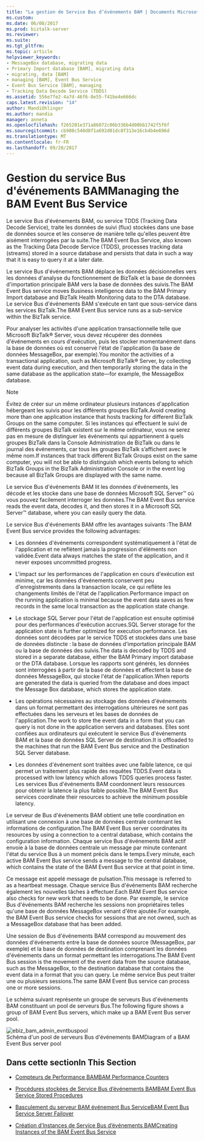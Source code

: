 ```yaml
---
title: "La gestion de Service Bus d’événements BAM | Documents Microsoft"
ms.custom: 
ms.date: 06/08/2017
ms.prod: biztalk-server
ms.reviewer: 
ms.suite: 
ms.tgt_pltfrm: 
ms.topic: article
helpviewer_keywords:
- MessageBox database, migrating data
- Primary Import database [BAM], migrating data
- migrating, data [BAM]
- managing [BAM], Event Bus Service
- Event Bus Service [BAM], managing
- Tracking Data Decode Service (TDDS)
ms.assetid: 556e7fe2-4a7d-46f6-8e55-f41be4e666dc
caps.latest.revision: "14"
author: MandiOhlinger
ms.author: mandia
manager: anneta
ms.openlocfilehash: f265201e371a86072c06b336b4d00bb1742f5f6f
ms.sourcegitcommit: cb908c540d8f1a692d01dc8f313e16cb4b4e696d
ms.translationtype: MT
ms.contentlocale: fr-FR
ms.lasthandoff: 09/20/2017
---
```

# <a name="managing-the-bam-event-bus-service"></a><span data-ttu-id="6924a-102">Gestion du service Bus d'événements BAM</span><span class="sxs-lookup"><span data-stu-id="6924a-102">Managing the BAM Event Bus Service</span></span>
<span data-ttu-id="6924a-103">Le service Bus d'événements BAM, ou service TDDS (Tracking Data Decode Service), traite les données de suivi (flux) stockées dans une base de données source et les conserve de manière telle qu'elles peuvent être aisément interrogées par la suite.</span><span class="sxs-lookup"><span data-stu-id="6924a-103">The BAM Event Bus Service, also known as the Tracking Data Decode Service (TDDS), processes tracking data (streams) stored in a source database and persists that data in such a way that it is easy to query it at a later date.</span></span>  
  
 <span data-ttu-id="6924a-104">Le service Bus d'événements BAM déplace les données décisionnelles vers les données d'analyse du fonctionnement de BizTalk et la base de données d'importation principale BAM vers la base de données des suivis.</span><span class="sxs-lookup"><span data-stu-id="6924a-104">The BAM Event Bus service moves Business intelligence data to the BAM Primary Import database and BizTalk Health Monitoring data to the DTA database.</span></span> <span data-ttu-id="6924a-105">Le service Bus d'événements BAM s'exécute en tant que sous-service dans les services BizTalk.</span><span class="sxs-lookup"><span data-stu-id="6924a-105">The BAM Event Bus service runs as a sub-service within the BizTalk service.</span></span>  
  
 <span data-ttu-id="6924a-106">Pour analyser les activités d'une application transactionnelle telle que Microsoft BizTalk® Server, vous devez récupérer des données d'événements en cours d'exécution, puis les stocker momentanément dans la base de données où est conservé l'état de l'application (la base de données MessageBox, par exemple).</span><span class="sxs-lookup"><span data-stu-id="6924a-106">You monitor the activities of a transactional application, such as Microsoft BizTalk® Server, by collecting event data during execution, and then temporarily storing the data in the same database as the application state—for example, the MessageBox database.</span></span>  
  
> [!NOTE]
>  <span data-ttu-id="6924a-107">Évitez de créer sur un même ordinateur plusieurs instances d'application hébergeant les suivis pour les différents groupes BizTalk.</span><span class="sxs-lookup"><span data-stu-id="6924a-107">Avoid creating more than one application instance that hosts tracking for different BizTalk Groups on the same computer.</span></span> <span data-ttu-id="6924a-108">Si les instances qui effectuent le suivi de différents groupes BizTalk existent sur le même ordinateur, vous ne serez pas en mesure de distinguer les événements qui appartiennent à quels groupes BizTalk dans la Console Administration de BizTalk ou dans le journal des événements, car tous les groupes BizTalk s’affichent avec le même nom.</span><span class="sxs-lookup"><span data-stu-id="6924a-108">If instances that track different BizTalk Groups exist on the same computer, you will not be able to distinguish which events belong to which BizTalk Groups in the BizTalk Administration Console or in the event log because all BizTalk Groups are displayed with the same name.</span></span>  
  
 <span data-ttu-id="6924a-109">Le service Bus d'événements BAM lit les données d'événements, les décode et les stocke dans une base de données Microsoft SQL Server™ où vous pouvez facilement interroger les données.</span><span class="sxs-lookup"><span data-stu-id="6924a-109">The BAM Event Bus service reads the event data, decodes it, and then stores it in a Microsoft SQL Server™ database, where you can easily query the data.</span></span>  
  
 <span data-ttu-id="6924a-110">Le service Bus d'événements BAM offre les avantages suivants :</span><span class="sxs-lookup"><span data-stu-id="6924a-110">The BAM Event Bus service provides the following advantages:</span></span>  
  
-   <span data-ttu-id="6924a-111">Les données d'événements correspondent systématiquement à l'état de l'application et ne reflètent jamais la progression d'éléments non validée.</span><span class="sxs-lookup"><span data-stu-id="6924a-111">Event data always matches the state of the application, and it never exposes uncommitted progress.</span></span>  
  
-   <span data-ttu-id="6924a-112">L'impact sur les performances de l'application en cours d'exécution est minime, car les données d'événements conservent peu d'enregistrements dans la transaction locale, ce qui reflète les changements limités de l'état de l'application.</span><span class="sxs-lookup"><span data-stu-id="6924a-112">Performance impact on the running application is minimal because the event data saves as few records in the same local transaction as the application state change.</span></span>  
  
-   <span data-ttu-id="6924a-113">Le stockage SQL Server pour l'état de l'application est ensuite optimisé pour des performances d'exécution accrues.</span><span class="sxs-lookup"><span data-stu-id="6924a-113">SQL Server storage for the application state is further optimized for execution performance.</span></span> <span data-ttu-id="6924a-114">Les données sont décodées par le service TDDS et stockées dans une base de données distincte : la base de données d'importation principale BAM ou la base de données des suivis.</span><span class="sxs-lookup"><span data-stu-id="6924a-114">The data is decoded by TDDS and stored in a separate database, either the BAM Primary import database or the DTA database.</span></span> <span data-ttu-id="6924a-115">Lorsque les rapports sont générés, les données sont interrogées à partir de la base de données et affectent la base de données MessageBox, qui stocke l'état de l'application.</span><span class="sxs-lookup"><span data-stu-id="6924a-115">When reports are generated the data is queried from the database and does impact the Message Box database, which stores the application state.</span></span>  
  
-   <span data-ttu-id="6924a-116">Les opérations nécessaires au stockage des données d'événements dans un format permettant des interrogations ultérieures ne sont pas effectuées dans les serveurs et les bases de données de l'application.</span><span class="sxs-lookup"><span data-stu-id="6924a-116">The work to store the event data in a form that you can query is not done in the application servers and databases.</span></span> <span data-ttu-id="6924a-117">Elles sont confiées aux ordinateurs qui exécutent le service Bus d'événements BAM et la base de données SQL Server de destination.</span><span class="sxs-lookup"><span data-stu-id="6924a-117">It is offloaded to the machines that run the BAM Event Bus service and the Destination SQL Server database.</span></span>  
  
-   <span data-ttu-id="6924a-118">Les données d'événement sont traitées avec une faible latence, ce qui permet un traitement plus rapide des requêtes TDDS.</span><span class="sxs-lookup"><span data-stu-id="6924a-118">Event data is processed with low latency which allows TDDS queries process faster.</span></span> <span data-ttu-id="6924a-119">Les services Bus d'événements BAM coordonnent leurs ressources pour obtenir la latence la plus faible possible.</span><span class="sxs-lookup"><span data-stu-id="6924a-119">The BAM Event Bus services coordinate their resources to achieve the minimum possible latency.</span></span>  
  
 <span data-ttu-id="6924a-120">Le serveur de Bus d'événements BAM obtient une telle coordination en utilisant une connexion à une base de données centrale contenant les informations de configuration.</span><span class="sxs-lookup"><span data-stu-id="6924a-120">The BAM Event Bus server coordinates its resources by using a connection to a central database, which contains the configuration information.</span></span> <span data-ttu-id="6924a-121">Chaque service Bus d'événements BAM actif envoie à la base de données centrale un message par minute contenant l'état du service Bus à un moment précis dans le temps.</span><span class="sxs-lookup"><span data-stu-id="6924a-121">Every minute, each active BAM Event Bus service sends a message to the central database, which contains the state of the BAM Event Bus service at that point in time.</span></span>  
  
 <span data-ttu-id="6924a-122">Ce message est appelé message de pulsation.</span><span class="sxs-lookup"><span data-stu-id="6924a-122">This message is referred to as a heartbeat message.</span></span> <span data-ttu-id="6924a-123">Chaque service Bus d'événements BAM recherche également les nouvelles tâches à effectuer.</span><span class="sxs-lookup"><span data-stu-id="6924a-123">Each BAM Event Bus service also checks for new work that needs to be done.</span></span> <span data-ttu-id="6924a-124">Par exemple, le service Bus d'événements BAM recherche les sessions non propriétaires telles qu'une base de données MessageBox venant d'être ajoutée.</span><span class="sxs-lookup"><span data-stu-id="6924a-124">For example, the BAM Event Bus service checks for sessions that are not owned, such as a MessageBox database that has been added.</span></span>  
  
 <span data-ttu-id="6924a-125">Une session de Bus d'événements BAM correspond au mouvement des données d'événements entre la base de données source (MessageBox, par exemple) et la base de données de destination comprenant les données d'événements dans un format permettant les interrogations.</span><span class="sxs-lookup"><span data-stu-id="6924a-125">The BAM Event Bus session is the movement of the event data from the source database, such as the MessageBox, to the destination database that contains the event data in a format that you can query.</span></span> <span data-ttu-id="6924a-126">Le même service Bus peut traiter une ou plusieurs sessions.</span><span class="sxs-lookup"><span data-stu-id="6924a-126">The same BAM Event Bus service can process one or more sessions.</span></span>  
  
 <span data-ttu-id="6924a-127">Le schéma suivant représente un groupe de serveurs Bus d'événements BAM constituant un pool de serveurs Bus.</span><span class="sxs-lookup"><span data-stu-id="6924a-127">The following figure shows a group of BAM Event Bus servers, which make up a BAM Event Bus server pool.</span></span>  
  
 ![](../core/media/ebiz-bam-admin-evntbuspool.gif "ebiz_bam_admin_evntbuspool")  
<span data-ttu-id="6924a-128">Schéma d'un pool de serveurs Bus d'événements BAM</span><span class="sxs-lookup"><span data-stu-id="6924a-128">Diagram of a BAM Event Bus server pool</span></span>  
  
## <a name="in-this-section"></a><span data-ttu-id="6924a-129">Dans cette section</span><span class="sxs-lookup"><span data-stu-id="6924a-129">In This Section</span></span>  
  
-   [<span data-ttu-id="6924a-130">Compteurs de Performance BAM</span><span class="sxs-lookup"><span data-stu-id="6924a-130">BAM Performance Counters</span></span>](../core/bam-performance-counters.md)  
  
-   [<span data-ttu-id="6924a-131">Procédures stockées de Service Bus d’événements BAM</span><span class="sxs-lookup"><span data-stu-id="6924a-131">BAM Event Bus Service Stored Procedures</span></span>](../core/bam-event-bus-service-stored-procedures.md)  
  
-   [<span data-ttu-id="6924a-132">Basculement du serveur BAM événement Bus Service</span><span class="sxs-lookup"><span data-stu-id="6924a-132">BAM Event Bus Service Server Failover</span></span>](../core/bam-event-bus-service-server-failover.md)  
  
-   [<span data-ttu-id="6924a-133">Création d’Instances de Service Bus d’événements BAM</span><span class="sxs-lookup"><span data-stu-id="6924a-133">Creating Instances of the BAM Event Bus Service</span></span>](../core/creating-instances-of-the-bam-event-bus-service.md)